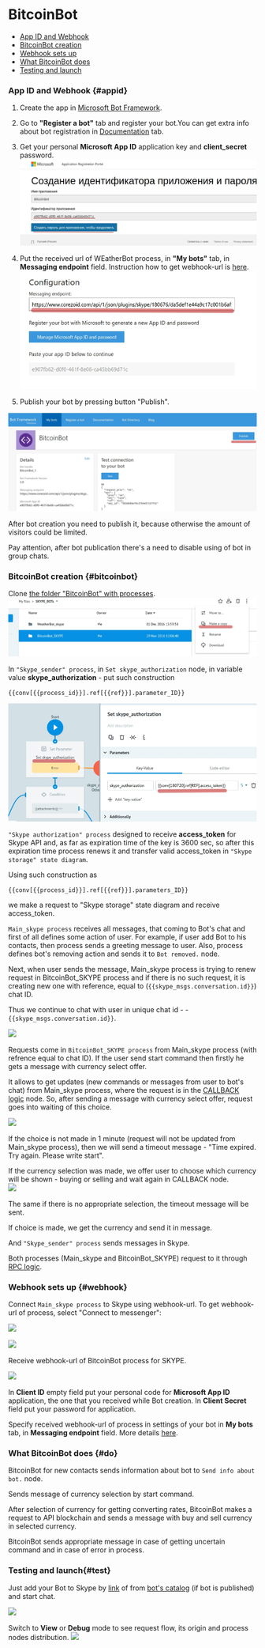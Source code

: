 # BitcoinBot

* [App ID and Webhook](#appid)
* [BitcoinBot creation](#bitcoinbot)
* [Webhook sets up](#webhook)
* [What BitcoinBot does](#do)
* [Testing and launch](#test)

###  App ID and Webhook {#appid}

1. Create the app in [Microsoft Bot Framework](https://dev.botframework.com/).
2. Go to **"Register a bot"** tab and register your bot.You can get extra info about bot registration in [Documentation](https://docs.botframework.com/en-us/skype/getting-started/#navtitle) tab.
3. Get your personal **Microsoft App ID** application key and **client_secret** password.
![](../img/skype/parol.jpg)

4. Put the received url of WEatherBot process, in **"My bots"** tab, in **Messaging endpoint** field. Instruction how to get webhook-url is [here](#webhook).
![](../img/skype/mess_webhook.jpg)

5. Publish your bot by pressing button "Publish".

![](../img/skype/publish_bitcoin.jpg)

After bot creation you need to publish it, because otherwise the amount of visitors could be limited. 

Pay attention, after bot publication there's a need to disable  using of bot  in group chats.




### BitcoinBot creation {#bitcoinbot}

Clone [the folder "BitcoinBot" with processes](https://admin.corezoid.com/folder/conv/121755).
![](../img/skype/1.jpg)

In ```"Skype_sender" process```, in ```Set skype_authorization``` node, in variable value 
**skype_authorization** - put such construction 

```
{{conv[{{process_id}}].ref[{{ref}}].parameter_ID}}
```

![](../img/skype/set_param_bitcoin.jpg)

```"Skype authorization" process``` designed to receive **access_token** for Skype API and, as far as expiration time of the key is 3600 sec, so after this expiration time process renews it and transfer valid access_token in ```"Skype storage" state diagram```.

 Using such construction as 
 ```
 {{conv[{{process_id}}].ref[{{ref}}].parameters_ID}}
 ```
 we make a request to "Skype storage" state diagram and receive access_token.
 
 ```Main_skype process```
 receives all messages, that coming to Bot's chat and first of all  defines some action of user. For example, if user add Bot to his contacts, then process sends a greeting message to user. 
 Also, process defines bot's removing action and sends it to ```Bot removed.``` node. 
 
Next, when user sends the message, Main_skype process is trying to renew request in BitcoinBot_SKYPE process and if there is no such request, it is creating new one with reference, equal to (```{{skype_msgs.conversation.id}}```) chat ID.   

Thus we continue to chat with user in unique chat id - - ```{{skype_msgs.conversation.id}}```.


![](../img/skype/modify.jpg)
  
Requests come in ```BitcoinBot_SKYPE process``` from Main_skype process (with refrence equal to chat ID). If the user send start command then firstly he gets a message with currency select offer.

It allows to get updates (new commands or messages from user to bot's chat) from Main_skype process, where the request is in the [CALLBACK logic](https://doc.corezoid.com/en/interface/nodes/callback.html) node. So, after sending a message with currency select offer, request goes into waiting of this choice.


![](../img/skype/proc.jpg)

If the choice is not made in 1 minute (request will not be updated from Main_skype process), then we will send a timeout message - "Time expired. Try again. Please write start".

If the currency selection was made, we offer user to choose which currency will be shown - buying or selling and wait again in CALLBACK node.   
![](../img/skype/proc_oper.jpg)

The same if there is no appropriate selection, the timeout message will be sent.

If choice is made, we get the currency and send it in message.

And ```"Skype_sender" process``` sends messages in Skype.

Both processes (Main_skype and BitcoinBot_SKYPE) request to it through [RPC logic](https://doc.corezoid.com/en/interface/nodes/rpc/logic_rpc.html).


 
### Webhook sets up {#webhook}

Connect ```Main_skype process``` to Skype using webhook-url. To get webhook-url of process, select "Connect to messenger":

![](../img/skype/connect_to_messenger.jpg)

![](../img/skype/skype.jpg)

Receive webhook-url of BitcoinBot process for SKYPE.

![](../img/skype/webhook.jpg)

In **Client ID** empty field put your personal code for **Microsoft App ID** application, the one that you received while Bot creation.
In **Client Secret** field put your password for application.

Specify received webhook-url of process in settings of your bot in **My bots** tab, in **Messaging endpoint** field. More details [here](#appid).



### What BitcoinBot does {#do}

BitcoinBot for new contacts sends information about bot to ```Send info about bot.``` node.

Sends message of currency selection by start command. 

After selection of currency for getting converting rates, BitcoinBot makes a request to API blockchain and sends a message with buy and sell currency in selected currency. 

BitcoinBot sends appropriate message in case of getting uncertain command and in case of error in process.



### Testing and launch{#test}

Just add your Bot to Skype by [link]( https://join.skype.com/bot/e907fb62-d0f0-461f-8e06-ca45bb69d71c) of from [bot's catalog](https://bots.botframework.com/) (if bot is published) and start chat.

![](../img/skype/screen_en_bitcoin.jpg)


Switch to **View** or **Debug** mode to see request flow, its origin and process nodes  distribution.
![](../img/skype/view_bitcoin.jpg)








